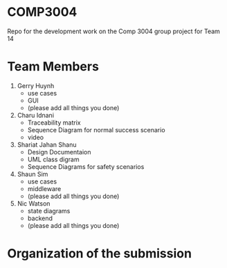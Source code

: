 # COMP3004
Repo for the development work on the Comp 3004 group project for Team 14


# Team Members
1. Gerry Huynh
   - use cases
   - GUI
   - (please add all things you done)
3. Charu Idnani
   - Traceability matrix
   - Sequence Diagram for normal success scenario
   - video
4. Shariat Jahan Shanu
   - Design Documentaion
   - UML class digram
   - Sequence Diagrams for safety scenarios
5. Shaun Sim
   - use cases
   - middleware
   - (please add all things you done)
6. Nic Watson
   - state diagrams
   - backend
   - (please add all things you done)

# Organization of the submission
